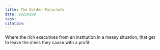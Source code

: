 ```yaml
---
title: The Golden Parachute
date: 20250209
tags: 
citation:
---
```

Where the rich executives from an institution in a messy situation, that get to leave the mess they cause with a profit.